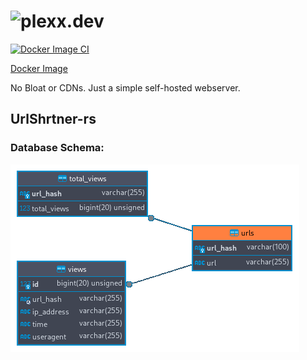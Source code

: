# ![plexx.dev](https://plexx.dev)
[![Docker Image CI](https://github.com/plexx-dev/plexx.dev/actions/workflows/docker-image.yml/badge.svg)](https://github.com/plexx-dev/plexx.dev/actions/workflows/docker-image.yml)

[Docker Image](https://hub.docker.com/r/plexxdev/plexx.dev)

No Bloat or CDNs. Just a simple self-hosted webserver.

## UrlShrtner-rs
### Database Schema:
![mysql_schema](mysql_schema.png)